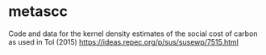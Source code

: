 # metascc

Code and data for the kernel density estimates of the social cost of carbon as used in Tol (2015)
https://ideas.repec.org/p/sus/susewp/7515.html
